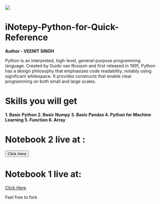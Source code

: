 

<img src="https://cdn.eventfinda.co.nz/uploads/events/transformed/1233472-549655-34.jpg?v=3">

# iNotepy-Python-for-Quick-Reference


<b>Author - VEENIT SINGH</b>

Python is an interpreted, high-level, general-purpose programming language. Created by Guido van Rossum and first released in 1991, Python has a design philosophy that emphasizes code readability, notably using significant whitespace. It provides constructs that enable clear programming on both small and large scales.

<h1>Skills you will get</h1>
<b>1. Basic Python
  2. Basic Numpy
  3. Basic Pandas
  4. Python for Machine Learning
  5. Function
  6. Array
  
  
  </b>
  
  # Notebook 2 live at :
<a href="https://veenits123.github.io/iNotepy-Python-for-Quick-Reference/"><button>Click Here</button></a>
# Notebook 1 live at:

<a href="https://veenits123.github.io/iNotepy-Python-for-Quick-Reference/iNotepy.html">
  Click Here
  </a>
  
Feel free to fork
